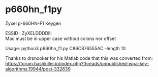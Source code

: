 # p660hn_f1py
Zyxel p-660HN-F1 Keygen

ESSID : ZyXELDDDDlll\
Mac must be in upper case without colons nor offset

Usage: python3 p660hn_f1.py C86C876555AC -length 10

Thanks to drsnooker for his Matlab code that this was converted from: https://forum.hashkiller.io/index.php?threads/unpublished-wpa-key-algorithms.19944/post-332639
